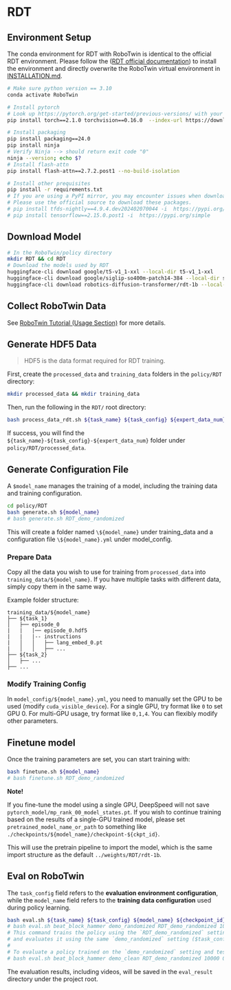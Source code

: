 # RDT
## Environment Setup
The conda environment for RDT with RoboTwin is identical to the official RDT environment. Please follow the ([RDT official documentation](https://github.com/thu-ml/RoboticsDiffusionTransformer)) to install the environment and directly overwrite the RoboTwin virtual environment in [INSTALLATION.md](../../INSTALLATION.md).

```bash
# Make sure python version == 3.10
conda activate RoboTwin

# Install pytorch
# Look up https://pytorch.org/get-started/previous-versions/ with your cuda version for a correct command
pip install torch==2.1.0 torchvision==0.16.0  --index-url https://download.pytorch.org/whl/cu121

# Install packaging
pip install packaging==24.0
pip install ninja
# Verify Ninja --> should return exit code "0"
ninja --version; echo $?
# Install flash-attn
pip install flash-attn==2.7.2.post1 --no-build-isolation

# Install other prequisites
pip install -r requirements.txt
# If you are using a PyPI mirror, you may encounter issues when downloading tfds-nightly and tensorflow. 
# Please use the official source to download these packages.
# pip install tfds-nightly==4.9.4.dev202402070044 -i  https://pypi.org/simple
# pip install tensorflow==2.15.0.post1 -i  https://pypi.org/simple
```
## Download Model

```bash
# In the RoboTwin/policy directory
mkdir RDT && cd RDT
# Download the models used by RDT
huggingface-cli download google/t5-v1_1-xxl --local-dir t5-v1_1-xxl
huggingface-cli download google/siglip-so400m-patch14-384 --local-dir siglip-so400m-patch14-384
huggingface-cli download robotics-diffusion-transformer/rdt-1b --local-dir rdt-1b
```

## Collect RoboTwin Data

See [RoboTwin Tutorial (Usage Section)](https://robotwin-platform.github.io/doc/usage/collect-data.html) for more details.

## Generate HDF5 Data
> HDF5 is the data format required for RDT training.

First, create the `processed_data` and `training_data` folders in the `policy/RDT` directory:
```bash
mkdir processed_data && mkdir training_data
```

Then, run the following in the `RDT/` root directory:

```bash
bash process_data_rdt.sh ${task_name} ${task_config} ${expert_data_num} ${gpu_id}
```

If success, you will find the `${task_name}-${task_config}-${expert_data_num}` folder under `policy/RDT/processed_data`.

## Generate Configuration File
A `$model_name` manages the training of a model, including the training data and training configuration.
```bash
cd policy/RDT
bash generate.sh ${model_name}
# bash generate.sh RDT_demo_randomized
```

This will create a folder named `\${model_name}` under training_data and a configuration file `\${model_name}.yml` under model_config.

### Prepare Data
Copy all the data you wish to use for training from `processed_data` into `training_data/${model_name}`. If you have multiple tasks with different data, simply copy them in the same way.

Example folder structure:
```
training_data/${model_name}
├── ${task_1}
│   ├── episode_0
|   |   |── episode_0.hdf5
|   |   |-- instructions
|   │   │   ├── lang_embed_0.pt
|   │   │   ├── ...
├── ${task_2}
│   ├── ...
├── ...
```

### Modify Training Config
In `model_config/${model_name}.yml`, you need to manually set the GPU to be used (modify `cuda_visible_device`). For a single GPU, try format like `0` to set GPU 0. For multi-GPU usage, try format like `0,1,4`. You can flexibly modify other parameters.

## Finetune model

Once the training parameters are set, you can start training with:
```bash
bash finetune.sh ${model_name}
# bash finetune.sh RDT_demo_randomized
```
**Note!**

If you fine-tune the model using a single GPU, DeepSpeed will not save `pytorch_model/mp_rank_00_model_states.pt`. If you wish to continue training based on the results of a single-GPU trained model, please set `pretrained_model_name_or_path` to something like `./checkpoints/${model_name}/checkpoint-${ckpt_id}`. 

This will use the pretrain pipeline to import the model, which is the same import structure as the default `../weights/RDT/rdt-1b`.

## Eval on RoboTwin
The `task_config` field refers to the **evaluation environment configuration**, while the `model_name` field refers to the **training data configuration** used during policy learning.

```bash
bash eval.sh ${task_name} ${task_config} ${model_name} ${checkpoint_id} ${seed} ${gpu_id}
# bash eval.sh beat_block_hammer demo_randomized RDT_demo_randomized 10000 0 0
# This command trains the policy using the `RDT_demo_randomized` setting ($model_name)
# and evaluates it using the same `demo_randomized` setting ($task_config).
#
# To evaluate a policy trained on the `demo_randomized` setting and tested on the `demo_clean` setting, run:
# bash eval.sh beat_block_hammer demo_clean RDT_demo_randomized 10000 0 0
```

The evaluation results, including videos, will be saved in the `eval_result` directory under the project root.